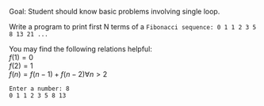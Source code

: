 Goal: Student should know basic problems involving single loop.

Write a program to print first N terms of a `Fibonacci sequence: 0 1 1 2 3 5 8 13 21 ...`  

You may find the following relations helpful:  
$f(1) = 0$  
$f(2) = 1$  
$f(n) = f(n - 1) + f(n-2) \forall n > 2$   


```
Enter a number: 8
0 1 1 2 3 5 8 13
```
